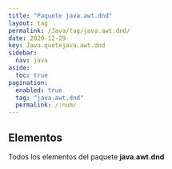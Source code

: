 ```yaml
---
title: "Paquete java.awt.dnd"
layout: tag
permalink: /Java/tag/java.awt.dnd/
date: 2020-12-29
key: Java.quetejava.awt.dnd
sidebar: 
  nav: java
aside: 
  toc: true
pagination: 
  enabled: true
  tag: "java.awt.dnd"
  permalink: /:num/
---
```


<h2>Elementos</h2>
Todos los elementos del paquete <strong>java.awt.dnd</strong>
